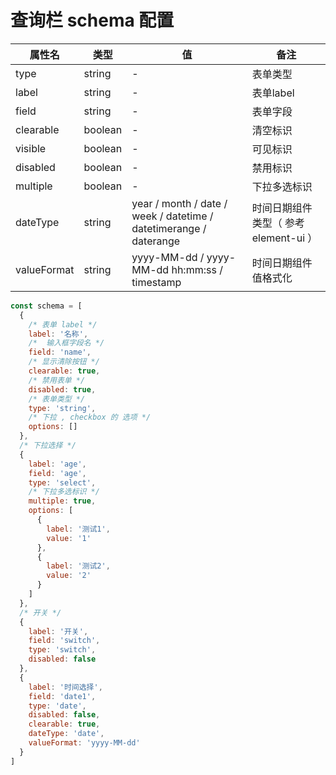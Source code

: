 # 查询栏 schema 配置

| 属性名| 类型 | 值 | 备注 | 
| ------------ | ------------ | ------------ | ------------ |
| type | string | - | 表单类型 |
| label | string | - | 表单label |
| field | string | - | 表单字段 |
| clearable | boolean | - | 清空标识 |
| visible | boolean | - | 可见标识 |
| disabled | boolean | - | 禁用标识 |
| multiple | boolean | - | 下拉多选标识 |
| dateType | string | year \/ month \/ date \/ week \/  datetime \/ datetimerange \/ daterange | 时间日期组件类型（ 参考 element-ui  ） |
| valueFormat | string | yyyy-MM-dd \/ yyyy-MM-dd hh:mm:ss \/ timestamp  | 时间日期组件值格式化 |

```javascript
const schema = [
  {
    /* 表单 label */
    label: '名称',
    /*  输入框字段名 */
    field: 'name',
    /* 显示清除按钮 */
    clearable: true,
    /* 禁用表单 */
    disabled: true,
    /* 表单类型 */
    type: 'string',
    /* 下拉 , checkbox 的 选项 */
    options: []
  },
  /* 下拉选择 */
  {
    label: 'age',
    field: 'age',
    type: 'select',
    /* 下拉多选标识 */
    multiple: true,
    options: [
      {
        label: '测试1',
        value: '1'
      },
      {
        label: '测试2',
        value: '2'
      }
    ]
  },
  /* 开关 */
  {
    label: '开关',
    field: 'switch',
    type: 'switch',
    disabled: false
  },
  {
    label: '时间选择',
    field: 'date1',
    type: 'date',
    disabled: false,
    clearable: true,
    dateType: 'date',
    valueFormat: 'yyyy-MM-dd'
  }
]
```